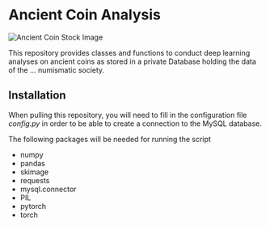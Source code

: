 Ancient Coin Analysis
====

![Ancient Coin Stock Image](https://previews.123rf.com/images/claudiodivizia/claudiodivizia1312/claudiodivizia131200289/24487564-ancient-coin.jpg)

This repository provides classes and functions to conduct deep learning analyses on ancient coins
as stored in a private Database holding the data of the ... numismatic society.

## Installation

When pulling this repository, you will need to fill in the configuration file *config.py*
in order to be able to create a connection to the MySQL database.

The following packages will be needed for running the script
   * numpy
   * pandas
   * skimage
   * requests
   * mysql.connector
   * PIL
   * pytorch
   * torch
